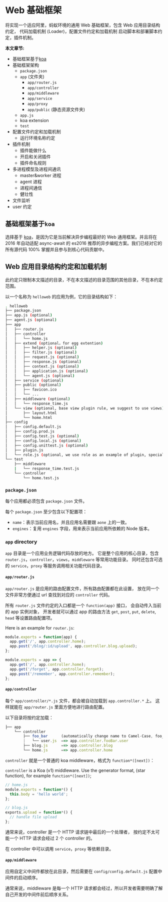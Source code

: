 # Web 基础框架

将实现一个适应阿里，蚂蚁环境的通用 Web 基础框架，包含 Web 应用目录结构约定，
代码加载机制 (Loader)，配置文件约定和加载机制 启动脚本和部署脚本约定，插件机制。

**本文章节:**

- 基础框架基于[koa](http://koajs.com/)
- 基础框架架构
  - `package.json`
  - `app` (文件夹)
    - `app/router.js`
    - `app/controller`
    - `app/middleware`
    - `app/service`
    - `app/proxy`
    - `app/public` (静态资源文件夹)
  - `app.js`
  - koa extension
  - `test`
- 配置文件约定和加载机制
  - 运行环境名称约定
- 插件机制 
  - 插件能做什么
  - 开启和关闭插件
  - 插件命名规则
- 多进程模型及进程间通讯
  - master&worker 进程 
  - agent 进程
  - 进程间通信 
  - 健壮性 
- 文件监听 
- user 约定

## 基础框架基于`koa`

选择基于 [koa](http://koajs.com/)，是因为它是当前解决异步编程最好的 Web 通用框架。并且将在 2016 年自动适配 async-await 的 es2016 推荐的异步编程方案。我们已经对它的所有源代码 100% 掌握并且参与到核心代码贡献中。

## Web 应用目录结构约定和加载机制

此约定只限制本文描述的目录，不在本文描述的目录范围的其他目录，不在本约定范围。

以一个名称为 `helloweb` 的应用为例，它的目录结构如下：

```sh
. helloweb
├── package.json
├── app.js (optional)
├── agent.js (optional)
├── app
│   ├── router.js
│   ├── controller
│   │   └── home.js
│   ├── extend (optional，for egg extention)
│   │   ├── helper.js (optional)
│   │   ├── filter.js (optional)
│   │   ├── request.js (optional)
│   │   ├── response.js (optional)
│   │   ├── context.js (optional)
│   │   ├── application.js (optional)
│   │   └── agent.js (optional)
│   ├── service (optional)
│   ├── public (optional)
│   │   ├── favicon.ico
│   │   └── ...
│   ├── middleware (optional)
│   │   └── response_time.js
│   └── view (optional, base view plugin rule, we suggest to use views)
│       ├── layout.html
│       └── home.html
├── config
│   ├── config.default.js
│   ├── config.prod.js
│   ├── config.test.js (optional)
│   ├── config.local.js (optional)
│   ├── config.unittest.js (optional)
│   ├── plugin.js
│   └── role.js (optional, we use role as an example of plugin, special config file for plugin should be placed in config directory)
└── test
    ├── middleware
    |   └── response_time.test.js
    └── controller
        └── home.test.js
```

### `package.json`

每个应用都必须包含 `package.json` 文件。

每个 `package.json` 至少包含以下配置项：

- `name`：表示当前应用名，并且应用名需要跟 `aone` 上的一致。
- `engines`：复用 `engines` 字段，用来表示当前应用所依赖的 Node 版本。

### `app` directory

`app` 目录是一个应用业务逻辑代码存放的地方。
它是整个应用的核心目录，包含 `router.js`，`controller`，`views`，`middleware` 等常用功能目录。
同时还包含可选的 `service`，`proxy` 等服务调用相关功能代码目录。

#### `app/router.js`

`app/router.js` 是应用的路由配置文件，所有路由配置都在此设置，
放在同一个文件非常方便通过 url 查找到对应的 `controller` 代码。

所有 `router.js` 文件约定的入口都是一个 `function(app)` 接口，
会自动传入当前的 app 实例对象，
开发者就可以通过 app 的路由方法 `get`, `post`, `put`, `delete`, `head` 等设置路由配置项。

Here is an example for `router.js`:

```js
module.exports = function(app) {
  app.get('/', app.controller.home);
  app.post('/blog/:id/upload', app.controller.blog.upload);
};
```

```js
module.exports = app => {
  app.get('/', app.controller.home);
  app.get('/forget', app.controller.forget);
  app.post('/remember', app.controller.remember);
};
```

#### `app/controller`

每个 `app/controller/*.js` 文件，都会被自动加载到 `app.controller.*` 上。
这样就能在 `app/router.js` 里面方便地进行路由配置。

以下目录将按约定加载：

```js
├── app
    └── controller
        ├── foo_bar      (automatically change name to Camel-Case, foo_bar => fooBar, foo-bar-ok => fooBarOk)
        |   └── user.js  ==> app.controller.fooBar.user
        ├── blog.js      ==> app.controller.blog
        └── home.js      ==> app.controller.home
```

`controller` 就是一个普通的 koa middleware，格式为 `function*([next])`：

`controller` is a Koa (v1) middleware. Use the generator format, (star function), for example `function*([next])`;

```js
// home.js
module.exports = function*() {
  this.body = 'hello world';
};
```


```js
// blog.js
exports.upload = function*() {
  // handle file upload
};
```

通常来说，controller 是一个 HTTP 请求链中最后的一个处理者，
按约定不太可能一个 HTTP 请求会经过 2 个 controller 的。

在 controller 中可以调用 `service`，`proxy` 等依赖目录。

#### `app/middleware`

应用自定义中间件都放在此目录，然后需要在 `config/config.default.js` 配置中间件的启动顺序。

通常来说，middleware 是每一个 HTTP 请求都会经过，所以开发者需要明确了解自己开发的中间件前后顺序关系。
